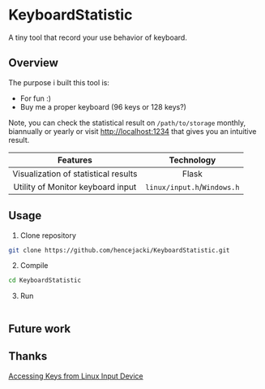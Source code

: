 # KeyboardStatistic
A tiny tool that record your use behavior of keyboard.

## Overview
The purpose i built this tool is:

+ For fun :)
+ Buy me a proper keyboard (96 keys or 128 keys?)

Note, you can check the statistical result on `/path/to/storage` monthly, biannually or yearly or visit [http://localhost:1234](http://localhost:1234) that gives you an intuitive result.

| Features | Technology |
| :--------: | :-------: |
| Visualization of statistical results  | Flask |
|Utility of Monitor keyboard input| `linux/input.h`/`Windows.h` |

## Usage

1. Clone repository

~~~bash
git clone https://github.com/hencejacki/KeyboardStatistic.git
~~~

2. Compile

~~~bash
cd KeyboardStatistic
~~~

3. Run

~~~bash

~~~

## Future work

## Thanks

[Accessing Keys from Linux Input Device](https://stackoverflow.com/questions/20943322/accessing-keys-from-linux-input-device)